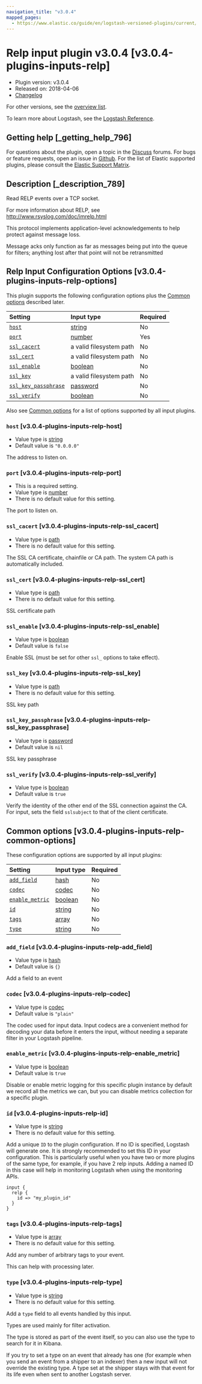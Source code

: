 ```yaml
---
navigation_title: "v3.0.4"
mapped_pages:
  - https://www.elastic.co/guide/en/logstash-versioned-plugins/current/v3.0.4-plugins-inputs-relp.html
---
```


# Relp input plugin v3.0.4 [v3.0.4-plugins-inputs-relp]

* Plugin version: v3.0.4
* Released on: 2018-04-06
* [Changelog](https://github.com/logstash-plugins/logstash-input-relp/blob/v3.0.4/CHANGELOG.md)

For other versions, see the [overview list](input-relp-index.md).

To learn more about Logstash, see the [Logstash Reference](https://www.elastic.co/guide/en/logstash/current/index.html).

## Getting help [_getting_help_796]

For questions about the plugin, open a topic in the [Discuss](http://discuss.elastic.co) forums. For bugs or feature requests, open an issue in [Github](https://github.com/logstash-plugins/logstash-input-relp). For the list of Elastic supported plugins, please consult the [Elastic Support Matrix](https://www.elastic.co/support/matrix#matrix_logstash_plugins).

## Description [_description_789]

Read RELP events over a TCP socket.

For more information about RELP, see <http://www.rsyslog.com/doc/imrelp.html>

This protocol implements application-level acknowledgements to help protect against message loss.

Message acks only function as far as messages being put into the queue for filters; anything lost after that point will not be retransmitted

## Relp Input Configuration Options [v3.0.4-plugins-inputs-relp-options]

This plugin supports the following configuration options plus the [Common options](v3-0-4-plugins-inputs-relp.md#v3.0.4-plugins-inputs-relp-common-options) described later.

| Setting | Input type | Required |
| :- | :- | :- |
| [`host`](v3-0-4-plugins-inputs-relp.md#v3.0.4-plugins-inputs-relp-host) | [string](/lsr/value-types.md#string) | No |
| [`port`](v3-0-4-plugins-inputs-relp.md#v3.0.4-plugins-inputs-relp-port) | [number](/lsr/value-types.md#number) | Yes |
| [`ssl_cacert`](v3-0-4-plugins-inputs-relp.md#v3.0.4-plugins-inputs-relp-ssl_cacert) | a valid filesystem path | No |
| [`ssl_cert`](v3-0-4-plugins-inputs-relp.md#v3.0.4-plugins-inputs-relp-ssl_cert) | a valid filesystem path | No |
| [`ssl_enable`](v3-0-4-plugins-inputs-relp.md#v3.0.4-plugins-inputs-relp-ssl_enable) | [boolean](/lsr/value-types.md#boolean) | No |
| [`ssl_key`](v3-0-4-plugins-inputs-relp.md#v3.0.4-plugins-inputs-relp-ssl_key) | a valid filesystem path | No |
| [`ssl_key_passphrase`](v3-0-4-plugins-inputs-relp.md#v3.0.4-plugins-inputs-relp-ssl_key_passphrase) | [password](/lsr/value-types.md#password) | No |
| [`ssl_verify`](v3-0-4-plugins-inputs-relp.md#v3.0.4-plugins-inputs-relp-ssl_verify) | [boolean](/lsr/value-types.md#boolean) | No |

Also see [Common options](v3-0-4-plugins-inputs-relp.md#v3.0.4-plugins-inputs-relp-common-options) for a list of options supported by all input plugins.

### `host` [v3.0.4-plugins-inputs-relp-host]

* Value type is [string](/lsr/value-types.md#string)
* Default value is `"0.0.0.0"`

The address to listen on.

### `port` [v3.0.4-plugins-inputs-relp-port]

* This is a required setting.
* Value type is [number](/lsr/value-types.md#number)
* There is no default value for this setting.

The port to listen on.

### `ssl_cacert` [v3.0.4-plugins-inputs-relp-ssl_cacert]

* Value type is [path](/lsr/value-types.md#path)
* There is no default value for this setting.

The SSL CA certificate, chainfile or CA path. The system CA path is automatically included.

### `ssl_cert` [v3.0.4-plugins-inputs-relp-ssl_cert]

* Value type is [path](/lsr/value-types.md#path)
* There is no default value for this setting.

SSL certificate path

### `ssl_enable` [v3.0.4-plugins-inputs-relp-ssl_enable]

* Value type is [boolean](/lsr/value-types.md#boolean)
* Default value is `false`

Enable SSL (must be set for other `ssl_` options to take effect).

### `ssl_key` [v3.0.4-plugins-inputs-relp-ssl_key]

* Value type is [path](/lsr/value-types.md#path)
* There is no default value for this setting.

SSL key path

### `ssl_key_passphrase` [v3.0.4-plugins-inputs-relp-ssl_key_passphrase]

* Value type is [password](/lsr/value-types.md#password)
* Default value is `nil`

SSL key passphrase

### `ssl_verify` [v3.0.4-plugins-inputs-relp-ssl_verify]

* Value type is [boolean](/lsr/value-types.md#boolean)
* Default value is `true`

Verify the identity of the other end of the SSL connection against the CA. For input, sets the field `sslsubject` to that of the client certificate.

## Common options [v3.0.4-plugins-inputs-relp-common-options]

These configuration options are supported by all input plugins:

| Setting | Input type | Required |
| :- | :- | :- |
| [`add_field`](v3-0-4-plugins-inputs-relp.md#v3.0.4-plugins-inputs-relp-add_field) | [hash](/lsr/value-types.md#hash) | No |
| [`codec`](v3-0-4-plugins-inputs-relp.md#v3.0.4-plugins-inputs-relp-codec) | [codec](/lsr/value-types.md#codec) | No |
| [`enable_metric`](v3-0-4-plugins-inputs-relp.md#v3.0.4-plugins-inputs-relp-enable_metric) | [boolean](/lsr/value-types.md#boolean) | No |
| [`id`](v3-0-4-plugins-inputs-relp.md#v3.0.4-plugins-inputs-relp-id) | [string](/lsr/value-types.md#string) | No |
| [`tags`](v3-0-4-plugins-inputs-relp.md#v3.0.4-plugins-inputs-relp-tags) | [array](/lsr/value-types.md#array) | No |
| [`type`](v3-0-4-plugins-inputs-relp.md#v3.0.4-plugins-inputs-relp-type) | [string](/lsr/value-types.md#string) | No |

### `add_field` [v3.0.4-plugins-inputs-relp-add_field]

* Value type is [hash](/lsr/value-types.md#hash)
* Default value is `{}`

Add a field to an event

### `codec` [v3.0.4-plugins-inputs-relp-codec]

* Value type is [codec](/lsr/value-types.md#codec)
* Default value is `"plain"`

The codec used for input data. Input codecs are a convenient method for decoding your data before it enters the input, without needing a separate filter in your Logstash pipeline.

### `enable_metric` [v3.0.4-plugins-inputs-relp-enable_metric]

* Value type is [boolean](/lsr/value-types.md#boolean)
* Default value is `true`

Disable or enable metric logging for this specific plugin instance by default we record all the metrics we can, but you can disable metrics collection for a specific plugin.

### `id` [v3.0.4-plugins-inputs-relp-id]

* Value type is [string](/lsr/value-types.md#string)
* There is no default value for this setting.

Add a unique `ID` to the plugin configuration. If no ID is specified, Logstash will generate one. It is strongly recommended to set this ID in your configuration. This is particularly useful when you have two or more plugins of the same type, for example, if you have 2 relp inputs. Adding a named ID in this case will help in monitoring Logstash when using the monitoring APIs.

```
input {
  relp {
    id => "my_plugin_id"
  }
}
```

### `tags` [v3.0.4-plugins-inputs-relp-tags]

* Value type is [array](/lsr/value-types.md#array)
* There is no default value for this setting.

Add any number of arbitrary tags to your event.

This can help with processing later.

### `type` [v3.0.4-plugins-inputs-relp-type]

* Value type is [string](/lsr/value-types.md#string)
* There is no default value for this setting.

Add a `type` field to all events handled by this input.

Types are used mainly for filter activation.

The type is stored as part of the event itself, so you can also use the type to search for it in Kibana.

If you try to set a type on an event that already has one (for example when you send an event from a shipper to an indexer) then a new input will not override the existing type. A type set at the shipper stays with that event for its life even when sent to another Logstash server.
